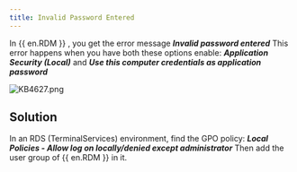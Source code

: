 ```yaml
---
title: Invalid Password Entered
---
```

In {{ en.RDM }} , you get the error message ***Invalid password entered*** This error happens when you have both these options enable: ***Application Security (Local)*** and ***Use this computer credentials as application password***  

![KB4627.png](/img/en/kb/KB4627.png)

## Solution

In an RDS (TerminalServices) environment, find the GPO policy: ***Local Policies - Allow log on locally/denied except administrator*** Then add the user group of {{ en.RDM }} in it.
